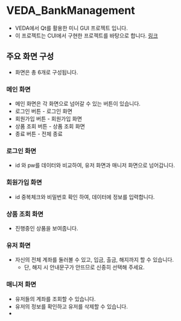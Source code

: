 # VEDA_BankManagement

- VEDA에서 Qt를 활용한 미니 GUI 프로젝트 입니다. 
- 이 프로젝트는 CUI에서 구현한 프로젝트를 바탕으로 합니다. [링크](https://github.com/sm136599/VEDA_bank_management)

## 주요 화면 구성
- 화면은 총 6개로 구성됩니다.

### 메인 화면
- 메인 화면은 각 화면으로 넘어갈 수 있는 버튼이 있습니다.
- 로그인 버튼 - 로그인 화면
- 회원가입 버튼 - 회원가입 화면
- 상품 조회 버튼 - 상품 조회 화면
- 종료 버튼 - 전체 종료


### 로그인 화면
- id 와 pw를 데이터와 비교하여, 유저 화면과 매니저 화면으로 넘어갑니다.


### 회원가입 화면
- id 중복체크와 비밀번호 확인 하여, 데이터에 정보를 입력합니다.

### 상품 조회 화면
- 진행중인 상품을 보여줍니다.

### 유저 화면
- 자신의 전체 계좌를 둘러볼 수 있고, 입금, 출금, 해지까지 할 수 있습니다.
  - 단, 해지 시 안내문구가 안뜨므로 신중히 선택해 주세요.

### 매니저 화면
- 유저들의 계좌를 조회할 수 있습니다.
- 유저의 정보를 확인하고 유저를 삭제할 수 있습니다.
- 
